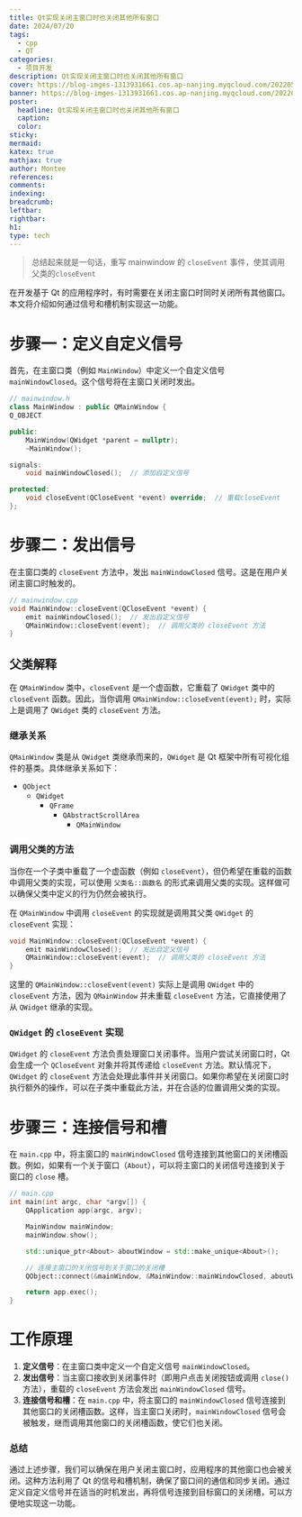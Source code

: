 ```yaml
---
title: Qt实现关闭主窗口时也关闭其他所有窗口
date: 2024/07/20
tags:
  - cpp
  - QT
categories:
  - 项目开发
description: Qt实现关闭主窗口时也关闭其他所有窗口
cover: https://blog-imges-1313931661.cos.ap-nanjing.myqcloud.com/20220530203948_dd1b1.gif
banner: https://blog-imges-1313931661.cos.ap-nanjing.myqcloud.com/20220530203948_dd1b1.gif
poster:
  headline: Qt实现关闭主窗口时也关闭其他所有窗口
  caption: 
  color: 
sticky: 
mermaid: 
katex: true
mathjax: true
author: Montee
references: 
comments: 
indexing: 
breadcrumb: 
leftbar: 
rightbar: 
h1: 
type: tech
---
```


> 总结起来就是一句话，重写 mainwindow 的 `closeEvent` 事件，使其调用父类的`closeEvent`


在开发基于 Qt 的应用程序时，有时需要在关闭主窗口时同时关闭所有其他窗口。本文将介绍如何通过信号和槽机制实现这一功能。

# 步骤一：定义自定义信号

首先，在主窗口类（例如 `MainWindow`）中定义一个自定义信号 `mainWindowClosed`。这个信号将在主窗口关闭时发出。

```cpp
// mainwindow.h
class MainWindow : public QMainWindow {
Q_OBJECT

public:
    MainWindow(QWidget *parent = nullptr);
    ~MainWindow();

signals:
    void mainWindowClosed();  // 添加自定义信号

protected:
    void closeEvent(QCloseEvent *event) override;  // 重载closeEvent
};
```

# 步骤二：发出信号

在主窗口类的 `closeEvent` 方法中，发出 `mainWindowClosed` 信号。这是在用户关闭主窗口时触发的。

```cpp
// mainwindow.cpp
void MainWindow::closeEvent(QCloseEvent *event) {
    emit mainWindowClosed();  // 发出自定义信号
    QMainWindow::closeEvent(event);  // 调用父类的 closeEvent 方法
}
```

## 父类解释

在 `QMainWindow` 类中，`closeEvent` 是一个虚函数，它重载了 `QWidget` 类中的 `closeEvent` 函数。因此，当你调用 `QMainWindow::closeEvent(event);` 时，实际上是调用了 `QWidget` 类的 `closeEvent` 方法。

### 继承关系

`QMainWindow` 类是从 `QWidget` 类继承而来的，`QWidget` 是 Qt 框架中所有可视化组件的基类。具体继承关系如下：

- `QObject`
  - `QWidget`
    - `QFrame`
      - `QAbstractScrollArea`
        - `QMainWindow`

### 调用父类的方法

当你在一个子类中重载了一个虚函数（例如 `closeEvent`），但仍希望在重载的函数中调用父类的实现，可以使用 `父类名::函数名` 的形式来调用父类的实现。这样做可以确保父类中定义的行为仍然会被执行。

在 `QMainWindow` 中调用 `closeEvent` 的实现就是调用其父类 `QWidget` 的 `closeEvent` 实现：

```cpp
void MainWindow::closeEvent(QCloseEvent *event) {
    emit mainWindowClosed();  // 发出自定义信号
    QMainWindow::closeEvent(event);  // 调用父类的 closeEvent 方法
}
```

这里的 `QMainWindow::closeEvent(event)` 实际上是调用 `QWidget` 中的 `closeEvent` 方法，因为 `QMainWindow` 并未重载 `closeEvent` 方法，它直接使用了从 `QWidget` 继承的实现。

### `QWidget` 的 `closeEvent` 实现

`QWidget` 的 `closeEvent` 方法负责处理窗口关闭事件。当用户尝试关闭窗口时，Qt 会生成一个 `QCloseEvent` 对象并将其传递给 `closeEvent` 方法。默认情况下，`QWidget` 的 `closeEvent` 方法会处理此事件并关闭窗口。如果你希望在关闭窗口时执行额外的操作，可以在子类中重载此方法，并在合适的位置调用父类的实现。


# 步骤三：连接信号和槽

在 `main.cpp` 中，将主窗口的 `mainWindowClosed` 信号连接到其他窗口的关闭槽函数。例如，如果有一个关于窗口（`About`），可以将主窗口的关闭信号连接到关于窗口的 `close` 槽。

```cpp
// main.cpp
int main(int argc, char *argv[]) {
    QApplication app(argc, argv);

    MainWindow mainWindow;
    mainWindow.show();

    std::unique_ptr<About> aboutWindow = std::make_unique<About>();

    // 连接主窗口的关闭信号到关于窗口的关闭槽
    QObject::connect(&mainWindow, &MainWindow::mainWindowClosed, aboutWindow.get(), &QWidget::close);

    return app.exec();
}
```

# 工作原理

1. **定义信号**：在主窗口类中定义一个自定义信号 `mainWindowClosed`。
2. **发出信号**：当主窗口接收到关闭事件时（即用户点击关闭按钮或调用 `close()` 方法），重载的 `closeEvent` 方法会发出 `mainWindowClosed` 信号。
3. **连接信号和槽**：在 `main.cpp` 中，将主窗口的 `mainWindowClosed` 信号连接到其他窗口的关闭槽函数。这样，当主窗口关闭时，`mainWindowClosed` 信号会被触发，继而调用其他窗口的关闭槽函数，使它们也关闭。

### 总结

通过上述步骤，我们可以确保在用户关闭主窗口时，应用程序的其他窗口也会被关闭。这种方法利用了 Qt 的信号和槽机制，确保了窗口间的通信和同步关闭。通过定义自定义信号并在适当的时机发出，再将信号连接到目标窗口的关闭槽，可以方便地实现这一功能。